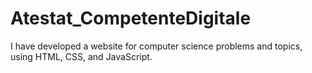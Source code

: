 # Atestat_CompetenteDigitale
I have developed a website for computer science problems and topics, using HTML, CSS, and JavaScript.
